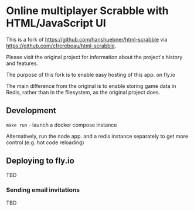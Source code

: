 # Online multiplayer Scrabble with HTML/JavaScript UI

This is a fork of https://github.com/hanshuebner/html-scrabble via
https://github.com/cfrerebeau/html-scrabble.

Please visit the original project for information about the project's history
and features.

The purpose of this fork is to enable easy hosting of this app. on fly.io

The main difference from the original is to enable storing game data in Redis,
rather than in the filesystem, as the original project does.

## Development

`make run` - launch a docker compose instance

Alternatively, run the node app. and a redis instance separately to get more control (e.g. hot code reloading)

## Deploying to fly.io

TBD

### Sending email invitations

TBD
